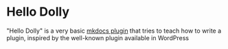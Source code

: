 # Hello Dolly

"Hello Dolly" is a very basic [mkdocs plugin](http://www.mkdocs.org/user-guide/plugins/) 
that tries to teach how to write a plugin, 
inspired by the well-known plugin available in WordPress